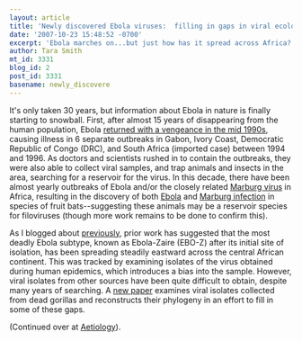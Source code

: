 ```yaml
---
layout: article
title: 'Newly discovered Ebola viruses:  filling in gaps in viral ecology'
date: '2007-10-23 15:48:52 -0700'
excerpt: 'Ebola marches on...but just how has it spread across Africa?  '
author: Tara Smith
mt_id: 3331
blog_id: 2
post_id: 3331
basename: newly_discovere
---
```

It's only taken 30 years, but information about Ebola in nature is finally starting to snowball.  First, after almost 15 years of disappearing from the human population, Ebola [returned with a vengeance in the mid 1990s](http://www.cdc.gov/ncidod/dvrd/spb/mnpages/dispages/ebotabl.htm), causing illness in 6 separate outbreaks in Gabon, Ivory Coast, Democratic Republic of Congo (DRC), and South Africa (imported case) between 1994 and 1996.  As doctors and scientists rushed in to contain the outbreaks, they were also able to collect viral samples, and trap animals and insects in the area, searching for a reservoir for the virus.  In this decade, there have been almost yearly outbreaks of Ebola and/or the closely related [Marburg virus](http://scienceblogs.com/aetiology/2007/08/marburg.php) in Africa, resulting in the discovery of both [Ebola](http://scienceblogs.com/aetiology/2005/12/are_fruit_bats_a_reservoir_for.php) and [Marburg infection](http://scienceblogs.com/aetiology/2007/08/marburg_in_bats.php) in species of fruit bats--suggesting these animals may be a reservoir species for filoviruses (though more work remains to be done to confirm this).  

As I blogged about [previously](http://scienceblogs.com/aetiology/2006/05/simple_evolutionary_study_may.php), prior work has suggested that the most deadly Ebola subtype, known as Ebola-Zaire (EBO-Z) after its initial site of isolation, has been spreading steadily eastward across the central African continent.  This was tracked by examining isolates of the virus obtained during human epidemics, which introduces a bias into the sample.  However, viral isolates from other sources have been quite difficult to obtain, despite many years of searching.  A [new paper](http://www.pnas.org/cgi/content/abstract/0704076104v1) examines viral isolates collected from dead gorillas and reconstructs their phylogeny in an effort to fill in some of these gaps.

(Continued over at [Aetiology](http://scienceblogs.com/aetiology/2007/10/newly_discovered_ebola_viruses.php)).
